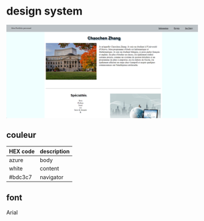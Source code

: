 # design system

![index](index.png)

## couleur

|HEX code|description|
|-------|-------|
| azure | body| 
| white | content | 
|#bdc3c7|navigator|


## font
Arial